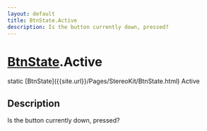 ```yaml
---
layout: default
title: BtnState.Active
description: Is the button currently down, pressed?
---
```

# [BtnState]({{site.url}}/Pages/StereoKit/BtnState.html).Active

<div class='signature' markdown='1'>
static [BtnState]({{site.url}}/Pages/StereoKit/BtnState.html) Active
</div>

## Description
Is the button currently down, pressed?

